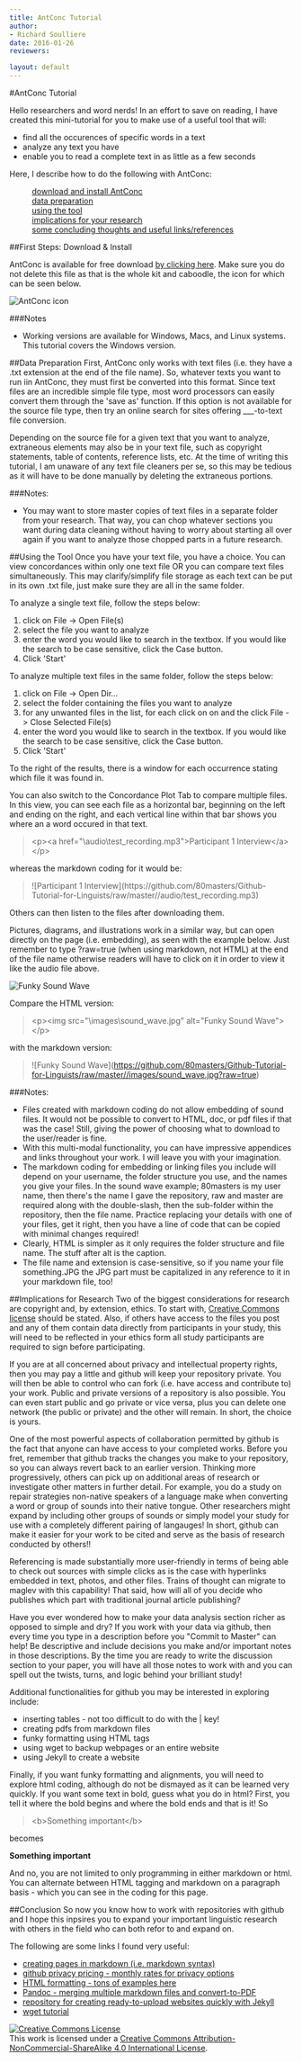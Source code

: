 ```yaml
---
title: AntConc Tutorial
author:
- Richard Soulliere
date: 2016-01-26
reviewers:

layout: default
---
```



#AntConc Tutorial

Hello researchers and word nerds!  In an effort to save on reading, I have created this mini-tutorial for you to make use of a useful tool that will:
* find all the occurences of specific words in a text
* analyze any text you have
* enable you to read a complete text in as little as a few seconds

Here, I describe how to do the following with AntConc:

<p><dl><dd><a href="#install">download and install AntConc</a></dd>
<dd><a href="#data">data preparation</a></dd>
<dd><a href="#use">using the tool</a></dd>
<dd><a href="#imp">implications for your research</a></dd>
<dd><a href="#conclude">some concluding thoughts and useful links/references</a></dd></dl></p> 


<a name="install"></a>
##First Steps: Download & Install

AntConc is available for free download [by clicking here](http://www.laurenceanthony.net/software.html). Make sure you do not delete this file as that is the whole kit and caboodle, the icon for which can be seen below.

<p><img src="\images\antconc.JPG" alt="AntConc icon"></p>

###Notes
+ Working versions are available for Windows, Macs, and Linux systems. This tutorial covers the Windows version.


<a name="data"></a>
##Data Preparation
First, AntConc only works with text files \(i.e. they have a .txt extension at the end of the file name\). So, whatever texts you want to run iin AntConc, they must first be converted into this format. Since text files are an incredible simple file type, most word processors can easily convert them through the 'save as' function. If this option is not available for the source file type, then try an online search for sites offering ___-to-text file conversion.

Depending on the source file for a given text that you want to analyze, extraneous elements may also be in your text file, such as copyright statements, table of contents, reference lists, etc. At the time of writing this tutorial, I am unaware of any text file cleaners per se, so this may be tedious as it will have to be done manually by deleting the extraneous portions.


###Notes:
+ You may want to store master copies of text files in a separate folder from your research. That way, you can chop whatever sections you want during data cleaning without having to worry about starting all over again if you want to analyze those chopped parts in a future research.


<a name="use"></a>
##Using the Tool
Once you have your text file, you have a choice. You can view concordances within only one text file OR you can compare text files simultaneously. This may clarify/simplify file storage as each text can be put in its own .txt file, just make sure they are all in the same folder.

To analyze a single text file, follow the steps below:

1. click on File -> Open File\(s\)
2. select the file you want to analyze
3. enter the word you would like to search in the textbox. If you would like the search to be case sensitive, click the Case button.
4. Click 'Start'

To analyze multiple text files in the same folder, follow the steps below:
1. click on File -> Open Dir...
2. select the folder containing the files you want to analyze
3. for any unwanted files in the list, for each click on on and the click File -> Close Selected File\(s\)
4. enter the word you would like to search in the textbox. If you would like the search to be case sensitive, click the Case button.
5. Click 'Start'

To the right of the results, there is a window for each occurrence stating which file it was found in.

You can also switch to the Concordance Plot Tab to compare multiple files. In this view, you can see each file as a horizontal bar, beginning on the left and ending on the right, and each vertical line within that bar shows you where an a word occured in that text.

>\<p>\<a href="\audio\test_recording.mp3">Participant 1 Interview\</a>\</p>

whereas the markdown coding for it would be:

> \!\[Participant 1 Interview\]\(https\://github.com/80masters/Github-Tutorial-for-Linguists/raw/master//audio/test_recording.mp3\)

Others can then listen to the files after downloading them.

Pictures, diagrams, and illustrations work in a similar way, but can open directly on the page \(i.e. embedding\), as seen with the example below.  Just remember to type ?raw=true (when using markdown, not HTML) at the end of the file name otherwise readers will have to click on it in order to view it like the audio file above.

<p><img src="\images\sound_wave.jpg" alt="Funky Sound Wave"></p>

Compare the HTML version:

> \<p>\<img src="\images\sound_wave.jpg" alt="Funky Sound Wave">\</p>

with the markdown version:

>\!\[Funky Sound Wave\]\(https://github.com/80masters/Github-Tutorial-for-Linguists/raw/master//images/sound_wave.jpg?raw=true)

###Notes:
+ Files created with markdown coding do not allow embedding of sound files.  It would not be possible to convert to HTML, doc, or pdf files if that was the case!  Still, giving the power of choosing what to download to the user/reader is fine.
+ With this multi-modal functionality, you can have impressive appendices and links throughout your work.  I will leave you with your imagination.
+ The markdown coding for embedding or linking files you include will depend on your username, the folder structure you use, and the names you give your files.  In the sound wave example; 80masters is my user name, then there's the name I gave the repository, raw and master are required along with the double-slash, then the sub-folder within the repository, then the file name.  Practice replacing your details with one of your files, get it right, then you have a line of code that can be copied with minimal changes required!
+ Clearly, HTML is simpler as it only requires the folder structure and file name. The stuff after alt is the caption.
+ The file name and extension is case-sensitive, so if you name your file something.JPG the JPG part must be capitalized in any reference to it in your markdown file, too!

<a name="imp"></a>
##Implications for Research
Two of the biggest considerations for research are copyright and, by extension, ethics.  To start with, [Creative Commons license](https://creativecommons.org/licenses/) should be stated.  Also, if others have access to the files you post and any of them contain data directly from participants in your study, this will need to be reflected in your ethics form all study participants are required to sign before participating.

If you are at all concerned about privacy and intellectual property rights, then you may pay a little and github will keep your repository private.  You will then be able to control who can fork \(i.e. have access and contribute to\) your work.  Public and private versions of a repository is also possible. You can even start public and go private or vice versa, plus you can delete one network \(the public or private\) and the other will remain. In short, the choice is yours.

One of the most powerful aspects of collaboration permitted by github is the fact that anyone can have access to your completed works.  Before you fret, remember that github tracks the changes you make to your repository, so you can always revert back to an earlier version.  Thinking more progressively, others can pick up on additional areas of research or investigate other matters in further detail.  For example, you do a study on repair strategies non-native speakers of a language make when converting a word or group of sounds into their native tongue.  Other researchers might expand by including other groups of sounds or simply model your study for use with a completely different pairing of langauges!  In short, github can make it easier for your work to be cited and serve as the basis of research conducted by others!!

Referencing is made substantially more user-friendly in terms of being able to check out sources with simple clicks as is the case with hyperlinks embedded in text, photos, and other files.  Trains of thought can migrate to maglev with this capability!  That said, how will all of you decide who publishes which part with traditional journal article publishing?

Have you ever wondered how to make your data analysis section richer as opposed to simple and dry? If you work with your data via github, then every time you type in a description before you "Commit to Master" can help! Be descriptive and include decisions you make and/or important notes in those descriptions.  By the time you are ready to write the discussion section to your paper, you will have all those notes to work with and you can spell out the twists, turns, and logic behind your brilliant study!

Additional functionalities for github you may be interested in exploring include:
* inserting tables - not too difficult to do with the | key!
* creating pdfs from markdown files
* funky formatting using HTML tags
* using wget to backup webpages or an entire website
* using Jekyll to create a website

Finally, if you want funky formatting and alignments, you will need to explore html coding, although do not be dismayed as it can be learned very quickly.  If you want some text in bold, guess what you do in html?  First, you tell it where the bold begins and where the bold ends and that is it!  So

> \<b\>Something important\</b\>

becomes

<p><b>Something important</b></p>

And no, you are not limited to only programming in either markdown or html.  You can alternate between HTML tagging and markdown on a paragraph basis - which you can see in the coding for this page.

<a name="conclude"></a>
##Conclusion
So now you know how to work with repositories with github and I hope this inpsires you to expand your important linguistic research with others in the field who can both refor to and expand on.

The following are some links I found very useful:
* [creating pages in markdown (i.e. markdown syntax)](https://daringfireball.net/projects/markdown/syntax)
* [github privacy pricing - monthly rates for privacy options](https://github.com/pricing)
* [HTML formatting - tons of examples here](http://www.w3schools.com/html/html_formatting.asp)
* [Pandoc - merging multiple markdown files and convert-to-PDF](http://pandoc.org/installing.html)
* [repository for creating ready-to-upload websites quickly with Jekyll](https://github.com/barryclark/jekyll-now)
* [wget tutorial](http://programminghistorian.org/lessons/automated-downloading-with-wget)

<p><a rel="license" href="http://creativecommons.org/licenses/by-nc-sa/4.0/"><img alt="Creative Commons License" style="border-width:0" src="https://i.creativecommons.org/l/by-nc-sa/4.0/80x15.png" /></a><br />This work is licensed under a <a rel="license" href="http://creativecommons.org/licenses/by-nc-sa/4.0/">Creative Commons Attribution-NonCommercial-ShareAlike 4.0 International License</a>.</p>